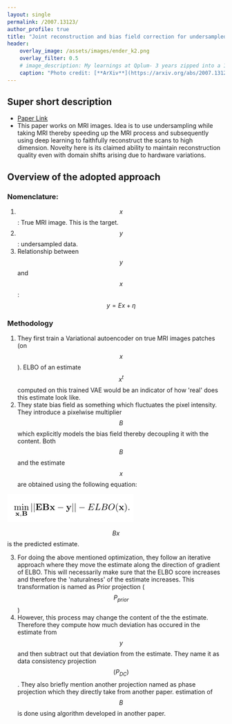 ```yaml
---
layout: single
permalink: /2007.13123/
author_profile: true
title: "Joint reconstruction and bias field correction for undersampled MR imaging"
header:
    overlay_image: /assets/images/ender_k2.png
    overlay_filter: 0.5
    # image_description: My learnings at Qplum- 3 years zipped into a 10 min read
    caption: "Photo credit: [**ArXiv**](https://arxiv.org/abs/2007.13123)"
---
```


## Super short description
* [Paper Link](https://arxiv.org/abs/2007.13123)
* This paper works on MRI images. Idea is to use undersampling while taking MRI thereby speeding up the MRI process and subsequently using deep learning to faithfully reconstruct the scans to high dimension. Novelty here is its claimed ability to maintain reconstruction quality even with domain shifts arising due to hardware variations.

## Overview of the adopted approach
### Nomenclature:
1. $$x$$: True MRI image. This is the target.
2. $$y$$: undersampled data.
3. Relationship between $$y$$ and $$x$$: $$y = Ex + \eta$$

### Methodology
1. They first train a Variational autoencoder on true MRI images patches (on $$x$$). ELBO of an estimate $$x^t$$ computed on this trained VAE would be an indicator of how 'real' does this estimate look like.
2. They state bias field as something which fluctuates the pixel intensity. They introduce a pixelwise multiplier $$B$$ which explicitly models the bias field thereby decoupling it with the content. Both $$B$$ and the estimate $$x$$ are obtained using the following equation:

<img src="../assets/images/ender_k1.png" alt="drawing"
title="Credits (https://arxiv.org/abs/2007.13123)"/>

$$Bx$$ is the predicted estimate.

3. For doing the above mentioned optimization, they follow an iterative approach where they move the estimate along the direction of gradient of ELBO. This will necessarily make sure that the ELBO score increases and therefore the 'naturalness' of the estimate increases. This transformation is named as Prior projection ($$P_{prior}$$)
4. However, this process may change the content of the the estimate. Therefore they compute how much deviation has occured in the estimate from $$y$$ and then subtract out that deviation from the estimate. They name it as data consistency projection $$(P_{DC})$$. They also briefly mention another projection named as phase projection which they directly take from another paper. estimation of $$B$$ is done using algorithm developed in another paper.
